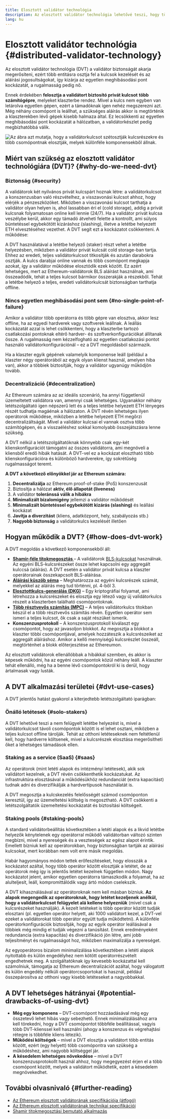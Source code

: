 ```yaml
---
title: Elosztott validátor technológia
description: Az elosztott validátor technológia lehetővé teszi, hogy több entitás elosztva üzemeltessen egy Ethereum-validátort.
lang: hu
---
```


# Elosztott validátor technológia \{#distributed-validator-technology}

Az elosztott validátor technológia (DVT) a validátor biztonságát akarja megerősíteni, ezért több entitásra osztja fel a kulcsok kezelését és az aláírási jogosultságokat, így kizárja az egyetlen meghibásodási pont kockázatát, a rugalmasság pedig nő.

Ennek érdekében **felosztja a validátort biztosító privát kulcsot** **több számítógépre**, melyeket klaszterbe rendez. Mivel a kulcs nem egyben van letárolva egyetlen gépen, ezért a támadóknak igen nehéz megszerezni azt. Még néhány csomópont is leállhat, a szükséges aláírás akkor is megtörténik a klaszterekben lévő gépek kisebb halmaza által. Ez lecsökkenti az egyetlen meghibásodási pont kockázatát a hálózatban, a validátorkészlet pedig megbízhatóbbá válik.

![Az ábra azt mutatja, hogy a validátorkulcsot szétosztják kulcsrészekre és több csomópontnak elosztják, melyek különféle komponensekből állnak.](./dvt-cluster.png)

## Miért van szükség az elosztott validátor technológiára (DVT)? \{#why-do-we-need-dvt}

### Biztonság \{#security}

A validátorok két nyilvános privát kulcspárt hoznak létre: a validátorkulcsot a konszenzusban való részvételhez, a visszavonási kulcsot ahhoz, hogy elérjék a pénzeszközöket. Miközben a visszavonási kulcsot tarthatja a validátor olyan helyen is, ahol lassabban éri el (cold storage), addig a privát kulcsnak folyamatosan online kell lennie (24/7). Ha a validátor privát kulcsa veszélybe kerül, akkor egy támadó átveheti felette a kontrollt, ami súlyos büntetéssel egybekötött kizáráshoz (slashing), illetve a letétbe helyezett ETH elvesztéséhez vezethet. A DVT segít ezt a kockázatot csökkenteni. A működése:

A DVT használatával a letétbe helyező (staker) részt vehet a letétbe helyezésben, miközben a validátor privát kulcsát cold storage-ban tartja. Ehhez az eredeti, teljes validátorkulcsot titkosítják és azután darabokra osztják. A kulcs darabjai online vannak és több csomópont megkapja azokat, így a validátor működése elosztódik ezek között. Ez azért lehetséges, mert az Ethereum-validátorok BLS aláírást használnak, ami összeadódik, tehát a teljes kulcsot bármikor összerakják a részekből. Tehát a letétbe helyező a teljes, eredeti validátorkulcsát biztonságban tarthatja offline.

### Nincs egyetlen meghibásodási pont sem \{#no-single-point-of-failure}

Amikor a validátor több operátorra és több gépre van elosztva, akkor lesz offline, ha az egyedi hardverek vagy szoftverek leállnak. A leállás kockázatát azzal is lehet csökkenteni, hogy a klaszterbe tartozó csatlakozási pontoknak eltérő hardver- és szoftverkonfigurációkat állítanak össze. A rugalmasság nem kézzelfogható az egyetlen csatlakozási pontot használó validátorkonfigurációnál – ez a DVT megoldásból származik.

Ha a klaszter egyik gépének valamelyik komponense leáll (például a klaszter négy operátorából az egyik olyan klienst használ, amelyen hiba van), akkor a többiek biztosítják, hogy a validátor ugyanúgy működjön tovább.

### Decentralizáció \{#decentralization}

Az Ethereum számára az az ideális szcenárió, ha annyi függetlenül üzemeltetett validátora van, amennyi csak lehetséges. Ugyanakkor néhány letétszolgáltató igen népszerű lett és a teljes letétbe helyezett ETH lényeges részét tudhatja magáénak a hálózaton. A DVT révén lehetséges ilyen operátorok működése, miközben a letétbe helyezett ETH megőrzi decentralizáltságát. Mivel a validátor kulcsai el vannak osztva több számítógépen, és a visszaéléshez sokkal komolyabb összejátszásra lenne szükség.

A DVT nélkül a letétszolgáltatóknak könnyebb csak egy-két klienskonfigurációt támogatni az összes validátorra, ami megnöveli a kliensből eredő hibák hatását. A DVT-vel ez a kockázat elosztható több klienskonfigurációra és különböző hardverekre, így sokrétűség rugalmasságot teremt.

**A DVT a következő előnyökkel jár az Ethereum számára:**

1. **Decentralizálja** az Ethereum proof-of-stake (PoS) konszenzusát
2. Biztosítja a hálózat **aktív, élő állapotát (liveness)**
3. A validátor **toleránssá válik a hibákra**
4. **Minimalizált bizalomigény** jellemzi a validátor működését
5. **Minimalizált büntetéssel egybekötött kizárás (slashing)** és leállási kockázat
6. **Javítja a diverzitást** (kliens, adatközpont, hely, szabályozás stb.)
7. **Nagyobb biztonság** a validátorkulcs kezelését illetően

## Hogyan működik a DVT? \{#how-does-dvt-work}

A DVT megoldás a következő komponensekből áll:

- **[Shamir-féle titokmegosztás ](https://medium.com/@keylesstech/a-beginners-guide-to-shamir-s-secret-sharing-e864efbf3648)** – A validátorok [BLS-kulcsokat](https://en.wikipedia.org/wiki/BLS_digital_signature) használnak. Az egyéni BLS-kulcsrészeket össze lehet kapcsolni egy aggregált kulccsá (aláírás). A DVT esetén a validátor privát kulcsa a klaszter operátorainak összekapcsolt BLS-aláírása.
- **[Aláírási küszöb séma](https://medium.com/nethermind-eth/threshold-signature-schemes-36f40bc42aca)** – Meghatározza az egyéni kulcsrészek számát, melyekkel az aláírás meg tud történni, pl. 4-ből 3.
- **[Elosztottkulcs-generálás (DKG)](https://medium.com/toruslabs/what-distributed-key-generation-is-866adc79620)** – Egy kriptográfiai folyamat, ami létrehozza a kulcsrészeket és elosztja egy létező vagy új validátorkulcs részeit a klaszterben található csomópontoknak.
- **[Több résztvevős számítás (MPC)](https://messari.io/report/applying-multiparty-computation-to-the-world-of-blockchains)** – A teljes validátorkulcs titokban készül el a több résztvevős számítás révén. Egyetlen operátor sem ismeri a teljes kulcsot, ők csak a saját részüket ismerik.
- **Konszenzusprotokoll** – A konszenzusprotokoll kiválaszt egy csomópontot, hogy az javasoljon blokkot. Az megosztja a blokkot a klaszter többi csomópontjával, amelyek hozzáteszik a kulcsrészeiket az aggregált aláíráshoz. Amikor a kellő mennyiségű kulcsrészlet összeáll, megtörténhet a blokk előterjesztése az Ethereumon.

Az elosztott validátorok ellenállóbbak a hibákkal szemben, és akkor is képesek működni, ha az egyéni csomópontok közül néhány leáll. A klaszter tehát ellenálló, még ha a benne lévő csomópontokról ki is derül, hogy ártalmasak vagy lusták.

## A DVT alkalmazási területei \{#dvt-use-cases}

A DVT jelentős hatást gyakorol a kiterjedtebb letétszolgáltató iparágban:

### Önálló letétesek \{#solo-stakers}

A DVT lehetővé teszi a nem felügyelt letétbe helyezést is, mivel a validátorkulcsot távoli csomópontok között is el lehet osztani, miközben a teljes kulcsot offline tárolják. Tehát az otthoni letéteseknek nem feltétlenül kell, hogy hardverre költsenek, mivel a kulcsrészek elosztása megerősítheti őket a lehetséges támadások ellen.

### Staking as a service (SaaS) \{#saas}

Az operátorok (mint letéti alapok és intézményi letétesek), akik sok validátort kezelnek, a DVT révén csökkenthetik kockázatukat. Az infrastruktúra elosztásával a működésükhöz redundanciát (extra kapacitást) tudnak adni és diverzifikálják a hardvertípusok használatát is.

A DVT megosztja a kulcskezelés felelősségét számod csomóponton keresztül, így az üzemeltetési költség is megosztható. A DVT csökkenti a letétszolgáltatók üzemeltetési kockázatát és biztosítási költségeit.

### Staking pools \{#staking-pools}

A standard validátorbeállítás következtében a letéti alapok és a likvid letétbe helyezők kénytelenek egy operátorral működő validátorban változó szinten megbízni, mivel a nyereségek és a veszteségek az egész alapot érintik. Emellett bízniuk kell az operátorokban, hogy biztonságban tartják az aláírási kulcsokat, mert korábban nem volt erre másik megoldás.

Habár hagyományos módon tettek erőfeszítéseket, hogy elosszák a kockázatot azáltal, hogy több operátor között elosztják a letétet, de az operátorok még így is jelentős letétet kezelnek független módon. Nagy kockázatot jelent, amikor egyetlen operátorra támaszkodik a folyamat, ha az alulteljesít, leáll, kompromittálódik vagy ártó módon cselekszik.

A DVT kihasználásával az operátoroknak nem kell másban bízniuk. **Az alapok megengedik az operátoroknak, hogy letétet kezeljenek anélkül, hogy a validátorkulcsot felügyelet alá kellene helyezniük** (mivel csak a kulcsrészeket használják). A kezelt letéteket is több operátor között tudják elosztani (pl. egyetlen operátor helyett, aki 1000 validátort kezel, a DVT-vel ezeket a validátorokat több operátor együtt tudja működtetni). A különféle operátorkonfigurációk biztosítják, hogy az egyik operátor leállásával a többiek még mindig el tudják végezni a tanúsítást. Ennek eredményeként redundancia (extra kapacitás) és diverzifikáció jön létre, ami jobb teljesítményt és rugalmasságot hoz, miközben maximalizálja a nyereséget.

Az egyoperátoros bizalom minimalizálása következtében a letéti alapok nyitottabb és külön engedélyhez nem kötött operátorrészvételt engedhetnek meg. A szolgáltatóknak így kevesebb kockázattal kell számolniuk, támogatja az Ethereum decentralizációt azáltal, hogy válogatott és külön engedély nélküli operátorcsoportokat is használ, például összepárosítva az otthoni vagy kisebb letéteseket a nagyobbakkal.

## A DVT lehetséges hátrányai \{#potential-drawbacks-of-using-dvt}

- **Még egy komponens** – DVT-csomópont hozzáadásával még egy összetevő lehet hibás vagy sebezhető. Ennek minimalizálásához arra kell törekedni, hogy a DVT csomópontot többféle beállítással, vagyis több DVT-klienssel kell használni (ahogy a konszenzus és végrehajtási rétegre is többféle kliens létezik).
- **Működési költségek** – mivel a DVT elosztja a validátort több entitás között, ezért (egy helyett) több csomópontra van szükség a működéshez, ami nagyobb költséggel jár.
- **A késedelem lehetséges növekedése** – mivel a DVT konszenzusprotokollt használ ahhoz, hogy megegyezést érjen el a több csomópont között, melyek a validátort működtetik, ezért a késedelem megnövekedhet.

## További olvasnivaló \{#further-reading}

- [Az Ethereum elosztott validátorának specifikációja (átfogó)](https://github.com/ethereum/distributed-validator-specs)
- [Az Ethereum elosztott validátorának technikai specifikációi](https://github.com/ethereum/distributed-validator-specs/tree/dev/src/dvspec)
- [Shamir titokmegosztási bemutató alkalmazás](https://iancoleman.io/shamir/)
